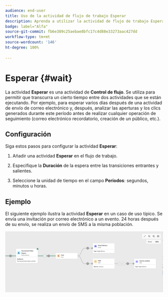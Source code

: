 ```yaml
---
audience: end-user
title: Uso de la actividad de flujo de trabajo Esperar
description: Aprenda a utilizar la actividad de flujo de trabajo Esperar
badge: label="Alfa"
source-git-commit: fb6e389c25aebae8bfc17c4d88e33273aac427dd
workflow-type: tm+mt
source-wordcount: '146'
ht-degree: 100%

---
```



# Esperar {#wait}

La actividad **Esperar** es una actividad de **Control de flujo**. Se utiliza para permitir que transcurra un cierto tiempo entre dos actividades que se están ejecutando. Por ejemplo, para esperar varios días después de una actividad de envío de correo electrónico y, después, analizar las aperturas y los clics generados durante este período antes de realizar cualquier operación de seguimiento (correo electrónico recordatorio, creación de un público, etc.).

## Configuración

Siga estos pasos para configurar la actividad **Esperar**:

1. Añadir una actividad **Esperar** en el flujo de trabajo.

1. Especifique la **Duración** de la espera entre las transiciones entrantes y salientes.

1. Seleccione la unidad de tiempo en el campo **Períodos**: segundos, minutos u horas.

## Ejemplo

El siguiente ejemplo ilustra la actividad **Esperar** en un caso de uso típico. Se envía una invitación por correo electrónico a un evento. 24 horas después de su envío, se realiza un envío de SMS a la misma población.

![](../assets/workflow-wait-example.png)

